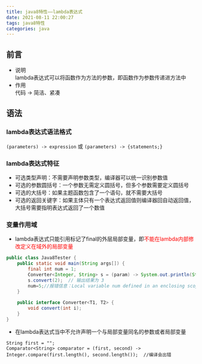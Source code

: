 ```yaml
---
title: java8特性——lambda表达式
date: 2021-08-11 22:00:27
tags: java8特性
categories: java
---
```

## 前言
- 说明  
lambda表达式可以将函数作为方法的参数，即函数作为参数传递进方法中
- 作用  
代码 -> 简洁、紧凑 

## 语法  
### lambda表达式语法格式  
```(parameters) -> expression``` 或 ```(parameters) -> {statements;} ```  
<!--more--> 
### lambda表达式特征  
- 可选类型声明：不需要声明参数类型，编译器可以统一识别参数值
- 可选的参数圆括号：一个参数无需定义圆括号，但多个参数需要定义圆括号
- 可选的大括号：如果主题函数包含了一个语句，就不需要大括号
- 可选的返回关键字：如果主体只有一个表达式返回值则编译器回自动返回值，大括号需要指明表达式返回了一个数值 
  
### 变量作用域  
- lambda表达式只能引用标记了final的外层局部变量，即<font color ='red'>不能在lambda内部修改定义在域外的局部变量</font>     
 
``` java
public class Java8Tester {
    public static void main(String args[]) {
        final int num = 1;
        Converter<Integer, String> s = (param) -> System.out.println(String.valueOf(param + num));
        s.convert(2);  // 输出结果为 3
        num=5;//报错信息：Local variable num defined in an enclosing scope must be final or effectively 
    }
 
    public interface Converter<T1, T2> {
        void convert(int i);
    }
}
```
- 在lambda表达式当中不允许声明一个与局部变量同名的参数或者局部变量
 
```
String first = "";  
Comparator<String> comparator = (first, second) -> Integer.compare(first.length(), second.length());  //编译会出错 
```